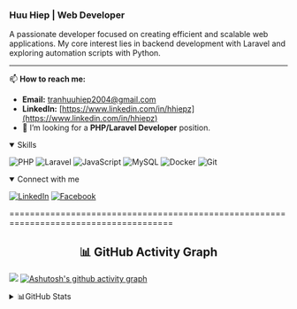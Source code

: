 ### Huu Hiep | Web Developer

A passionate developer focused on creating efficient and scalable web applications. My core interest lies in backend development with Laravel and exploring automation scripts with Python.

---

📫 **How to reach me:**
* **Email:** [tranhuuhiep2004@gmail.com](mailto:tranhuuhiep2004@gmail.com)
* **LinkedIn:** [https://www.linkedin.com/in/hhiepz](https://www.linkedin.com/in/hhiepz)
* 🌱 I’m looking for a **PHP/Laravel Developer** position.

<details open>
  <summary>Skills</summary>
  
  ![PHP](https://img.shields.io/badge/-PHP-777BB4?style=flat-square&logo=php&logoColor=white)
  ![Laravel](https://img.shields.io/badge/-Laravel-FF2D20?style=flat-square&logo=laravel&logoColor=white)
  ![JavaScript](https://img.shields.io/badge/-JavaScript-F7DF1E?style=flat-square&logo=javascript&logoColor=black)
  ![MySQL](https://img.shields.io/badge/-MySQL-4479A1?style=flat-square&logo=mysql&logoColor=white)
  ![Docker](https://img.shields.io/badge/-Docker-2496ED?style=flat-square&logo=docker&logoColor=white)
  ![Git](https://img.shields.io/badge/-Git-F05032?style=flat-square&logo=git&logoColor=white)
</details>

<details open>
  <summary>Connect with me</summary>
  
  [![LinkedIn](https://img.shields.io/badge/LinkedIn-%230077B5.svg?logo=linkedin&logoColor=white)](https://www.linkedin.com/in/hhiepz/)
  [![Facebook](https://img.shields.io/badge/Facebook-%231877F2.svg?logo=Facebook&logoColor=white)](https://facebook.com/nhoc.hiepz)
</details>

======================================================================================

  <h2 align="center">📊 GitHub Activity Graph</h2>

  ![](http://github-profile-summary-cards.vercel.app/api/cards/profile-details?username=hhiepz)
  [![Ashutosh's github activity graph](https://github-readme-activity-graph.vercel.app/graph?username=hhiepz&bg_color=0d1117&color=5bcdec&line=f00000&point=00fbff&area=true&hide_border=true)](https://github.com/ashutosh00710/github-readme-activity-graph)
<details>
  <summary>📊GitHub Stats</summary>

  ![](http://github-profile-summary-cards.vercel.app/api/cards/repos-per-language?username=hhiepz&theme=dark)
  ![](http://github-profile-summary-cards.vercel.app/api/cards/most-commit-language?username=hhiepz&theme=dark)
  <!-- ![](http://github-profile-summary-cards.vercel.app/api/cards/stats?username=hhiepz&theme=dark)
  ![](http://github-profile-summary-cards.vercel.app/api/cards/productive-time?username=hhiepz&theme=dark&utcOffset=7) -->
</details>

